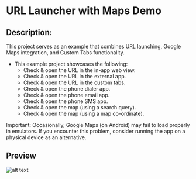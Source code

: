 # URL Launcher with Maps Demo

## Description:
This project serves as an example that combines URL launching, Google Maps integration, and Custom Tabs functionality.

  - This example project showcases the following:
    - Check & open the URL in the in-app web view.
    - Check & open the URL in the external app.
    - Check & open the URL in the custom tabs.
    - Check & open the phone dialer app.
    - Check & open the phone email app.
    - Check & open the phone SMS app.
    - Check & open the map (using a search query).
    - Check & open the map (using a map co-ordinate).

Important: Occasionally, Google Maps (on Android) may fail to load properly in emulators. If you encounter this problem, consider running the app on a physical device as an alternative.

## Preview
![alt text](https://i.postimg.cc/vmcHZQRw/imgonline-com-ua-twotoone-op5zg-Sw--Cdqi-Th9.png "img")
